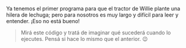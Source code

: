 <gs-attire 
  attire-url="https://raw.githubusercontent.com/MumukiProject/mumuki-guia-gobstones-procedimientos-kids/master/assets/attires/config.json">
</gs-attire>

Ya tenemos el primer programa para que el tractor de Willie plante una hilera de lechuga; pero para nosotros es muy largo y difícil para leer y entender.  ¡Eso no está bueno!

> Mirá este código y tratá de imaginar qué sucederá cuando lo ejecutes. Pensá si hace lo mismo que el anterior. :wink: